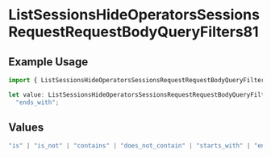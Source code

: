 # ListSessionsHideOperatorsSessionsRequestRequestBodyQueryFilters81

## Example Usage

```typescript
import { ListSessionsHideOperatorsSessionsRequestRequestBodyQueryFilters81 } from "@orq-ai/node/models/operations";

let value: ListSessionsHideOperatorsSessionsRequestRequestBodyQueryFilters81 =
  "ends_with";
```

## Values

```typescript
"is" | "is_not" | "contains" | "does_not_contain" | "starts_with" | "ends_with" | "is_empty" | "is_not_empty"
```